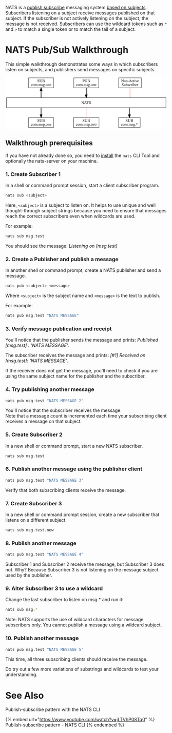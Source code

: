 NATS is a [publish subscribe](pubsub.md) messaging system [based on subjects](../../subjects.md). Subscribers listening on a subject receive messages published on that subject. If the subscriber is not actively listening on the subject, the message is not received. Subscribers can use the wildcard tokens such as `*` and `>` to match a single token or to match the tail of a subject.

# NATS Pub/Sub Walkthrough
  
This simple walkthrough demonstrates some ways in which subscribers listen on subjects, and publishers send messages on specific subjects.  
  
![](../../../.gitbook/assets/pubsubtut.svg)

## Walkthrough prerequisites

If you have not already done so, you need to [install](../../what-is-nats/walkthrough_setup.md) the `nats` CLI Tool and optionally the nats-server on your machine.

### 1. Create Subscriber 1

In a shell or command prompt session, start a client subscriber program.  

```bash
nats sub <subject>
```
  
Here, `<subject>` is a subject to listen on. It helps to use unique and well thought-through subject strings because you need to ensure that messages reach the correct subscribers even when wildcards are used.
  
For example:  

```bash
nats sub msg.test
```

You should see the message: _Listening on \[msg.test\]_

### 2. Create a Publisher and publish a message

In another shell or command prompt, create a NATS publisher and send a message.  

```bash
nats pub <subject> <message>
```

Where `<subject>` is the subject name and `<message>` is the text to publish.

For example:

```bash
nats pub msg.test "NATS MESSAGE"
```

### 3. Verify message publication and receipt

You'll notice that the publisher sends the message and prints: _Published \[msg.test\] : 'NATS MESSAGE'_.

The subscriber receives the message and prints: _\[\#1\] Received on \[msg.test\]: 'NATS MESSAGE'_.

If the receiver does not get the message, you'll need to check if you are using the same subject name for the publisher and the subscriber.  

### 4. Try publishing another message

```bash
nats pub msg.test "NATS MESSAGE 2"
```

You'll notice that the subscriber receives the message.   
Note that a message count is incremented each time your subscribing client receives a message on that subject.  

### 5. Create Subscriber 2

In a new shell or command prompt, start a new NATS subscriber.   

```bash
nats sub msg.test
```

### 6. Publish another message using the publisher client

```bash
nats pub msg.test "NATS MESSAGE 3"
```

Verify that both subscribing clients receive the message.

### 7. Create Subscriber 3

In a new shell or command prompt session, create a new subscriber that listens on a different subject.  

```bash
nats sub msg.test.new
```

### 8. Publish another message

```bash
nats pub msg.test "NATS MESSAGE 4"
```

Subscriber 1 and Subscriber 2 receive the message, but Subscriber 3 does not. Why? Because Subscriber 3 is not listening on the message subject used by the publisher.

### 9. Alter Subscriber 3 to use a wildcard

Change the last subscriber to listen on msg.\* and run it:  

```bash
nats sub msg.*
```
  
Note: NATS supports the use of wildcard characters for message subscribers only. You cannot publish a message using a wildcard subject.

### 10. Publish another message

```bash
nats pub msg.test "NATS MESSAGE 5"
```
  
This time, all three subscribing clients should receive the message.  
  
Do try out a few more variations of substrings and wildcards to test your understanding.  


# See Also

Publish-subscribe pattern with the NATS CLI&#x20;

{% embed url="https://www.youtube.com/watch?v=jLTVhP08Tq0" %}
Publish-subscribe pattern - NATS CLI
{% endembed %}

